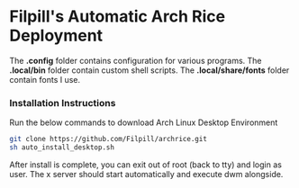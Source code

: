 # Filpill's Automatic Arch Rice Deployment

The **.config** folder contains configuration for various programs.
The **.local/bin** folder contain custom shell scripts.
The **.local/share/fonts** folder contain fonts I use.

### Installation Instructions

Run the below commands to download Arch Linux Desktop Environment

```bash
git clone https://github.com/Filpill/archrice.git
sh auto_install_desktop.sh
```

After install is complete, you can exit out of root (back to tty) and login as user. The x server should start automatically and execute dwm alongside.
